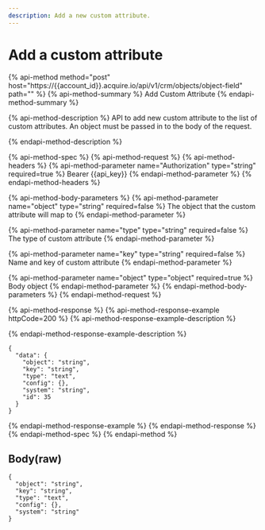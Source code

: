 ```yaml
---
description: Add a new custom attribute.
---
```


# Add a custom attribute

{% api-method method="post" host="https://{{account\_id}}.acquire.io/api/v1/crm/objects/object-field" path="" %}
{% api-method-summary %}
Add Custom Attribute
{% endapi-method-summary %}

{% api-method-description %}
API to add new custom attribute to the list of custom attributes. An object must be passed in to the body of the request.  
 
{% endapi-method-description %}

{% api-method-spec %}
{% api-method-request %}
{% api-method-headers %}
{% api-method-parameter name="Authorization" type="string" required=true %}
Bearer {{api\_key}}
{% endapi-method-parameter %}
{% endapi-method-headers %}

{% api-method-body-parameters %}
{% api-method-parameter name="object" type="string" required=false %}
The object that the custom attribute will map to
{% endapi-method-parameter %}

{% api-method-parameter name="type" type="string" required=false %}
The type of custom attribute
{% endapi-method-parameter %}

{% api-method-parameter name="key" type="string" required=false %}
Name and key of custom attribute
{% endapi-method-parameter %}

{% api-method-parameter name="object" type="object" required=true %}
Body object 
{% endapi-method-parameter %}
{% endapi-method-body-parameters %}
{% endapi-method-request %}

{% api-method-response %}
{% api-method-response-example httpCode=200 %}
{% api-method-response-example-description %}

{% endapi-method-response-example-description %}

```
{
  "data": {
    "object": "string",
    "key": "string",
    "type": "text",
    "config": {},
    "system": "string",
    "id": 35
  }
}
```
{% endapi-method-response-example %}
{% endapi-method-response %}
{% endapi-method-spec %}
{% endapi-method %}

## Body\(raw\)

```text
{
  "object": "string",
  "key": "string",
  "type": "text",
  "config": {},
  "system": "string"
}
```

